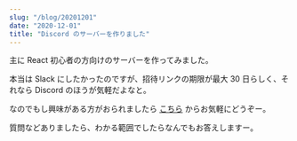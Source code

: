 ```yaml
---
slug: "/blog/20201201"
date: "2020-12-01"
title: "Discord のサーバーを作りました"
---
```


主に React 初心者の方向けのサーバーを作ってみました。

本当は Slack にしたかったのですが、招待リンクの期限が最大 30 日らしく、それなら Discord のほうが気軽だよなと。

なのでもし興味がある方がおられましたら [こちら](https://discord.gg/UqkDpwBw94) からお気軽にどうぞー。

質問などありましたら、わかる範囲でしたらなんでもお答えしますー。
